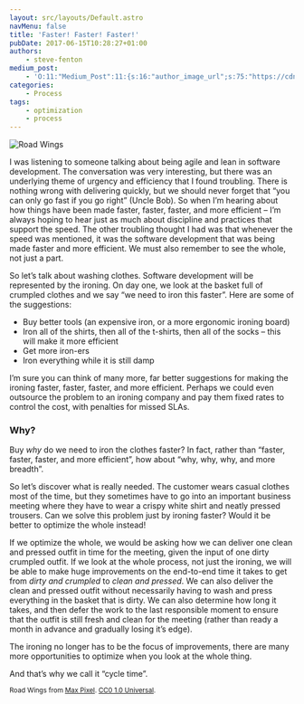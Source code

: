 ```yaml
---
layout: src/layouts/Default.astro
navMenu: false
title: 'Faster! Faster! Faster!'
pubDate: 2017-06-15T10:28:27+01:00
authors:
    - steve-fenton
medium_post:
    - 'O:11:"Medium_Post":11:{s:16:"author_image_url";s:75:"https://cdn-images-1.medium.com/fit/c/400/400/1*eXkhfEuF41g5W_xnc_ydLA.jpeg";s:10:"author_url";s:38:"https://medium.com/@steve.fenton.co.uk";s:11:"byline_name";N;s:12:"byline_email";N;s:10:"cross_link";s:3:"yes";s:2:"id";s:12:"20147283fcc0";s:21:"follower_notification";s:3:"yes";s:7:"license";s:19:"all-rights-reserved";s:14:"publication_id";s:2:"-1";s:6:"status";s:5:"draft";s:3:"url";s:51:"https://medium.com/@steve.fenton.co.uk/20147283fcc0";}'
categories:
    - Process
tags:
    - optimization
    - process
---
```


![Road Wings](/wp-content/uploads/2017/06/road-wings.jpg)

I was listening to someone talking about being agile and lean in software development. The conversation was very interesting, but there was an underlying theme of urgency and efficiency that I found troubling. There is nothing wrong with delivering quickly, but we should never forget that “you can only go fast if you go right” (Uncle Bob). So when I’m hearing about how things have been made faster, faster, faster, and more efficient – I’m always hoping to hear just as much about discipline and practices that support the speed. The other troubling thought I had was that whenever the speed was mentioned, it was the software development that was being made faster and more efficient. We must also remember to see the whole, not just a part.

So let’s talk about washing clothes. Software development will be represented by the ironing. On day one, we look at the basket full of crumpled clothes and we say “we need to iron this faster”. Here are some of the suggestions:

- Buy better tools (an expensive iron, or a more ergonomic ironing board)
- Iron all of the shirts, then all of the t-shirts, then all of the socks – this will make it more efficient
- Get more iron-ers
- Iron everything while it is still damp

I’m sure you can think of many more, far better suggestions for making the ironing faster, faster, faster, and more efficient. Perhaps we could even outsource the problem to an ironing company and pay them fixed rates to control the cost, with penalties for missed SLAs.

### Why?

Buy *why* do we need to iron the clothes faster? In fact, rather than “faster, faster, faster, and more efficient”, how about “why, why, why, and more breadth”.

So let’s discover what is really needed. The customer wears casual clothes most of the time, but they sometimes have to go into an important business meeting where they have to wear a crispy white shirt and neatly pressed trousers. Can we solve this problem just by ironing faster? Would it be better to optimize the whole instead!

If we optimize the whole, we would be asking how we can deliver one clean and pressed outfit in time for the meeting, given the input of one dirty crumpled outfit. If we look at the whole process, not just the ironing, we will be able to make huge improvements on the end-to-end time it takes to get from *dirty and crumpled* to *clean and pressed*. We can also deliver the clean and pressed outfit without necessarily having to wash and press everything in the basket that is dirty. We can also determine how long it takes, and then defer the work to the last responsible moment to ensure that the outfit is still fresh and clean for the meeting (rather than ready a month in advance and gradually losing it’s edge).

The ironing no longer has to be the focus of improvements, there are many more opportunities to optimize when you look at the whole thing.

And that’s why we call it “cycle time”.

<small>Road Wings from [Max Pixel](https://www.maxpixel.net/Auto-Speed-Road-Wings-Car-Taking-Off-Drive-3393202). [CC0 1.0 Universal](https://creativecommons.org/publicdomain/zero/1.0/deed.en).</small>